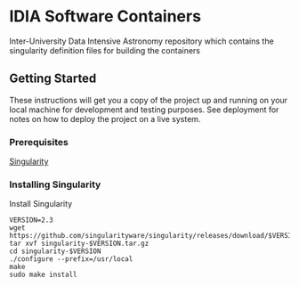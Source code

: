# IDIA Software Containers

Inter-University Data Intensive Astronomy repository which contains the singularity definition files for building the containers

## Getting Started

These instructions will get you a copy of the project up and running on your local machine for development and testing purposes. See deployment for notes on how to deploy the project on a live system.

### Prerequisites

[Singularity](http://singularity.lbl.gov/ "Singularity")


### Installing Singularity

Install Singularity 

```
VERSION=2.3
wget https://github.com/singularityware/singularity/releases/download/$VERSION/singularity-$VERSION.tar.gz
tar xvf singularity-$VERSION.tar.gz
cd singularity-$VERSION
./configure --prefix=/usr/local
make
sudo make install
```
